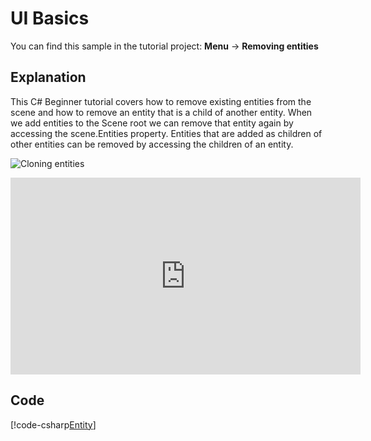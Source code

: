 # UI Basics
You can find this sample in the tutorial project: **Menu** &rarr; **Removing entities** 

## Explanation
This C# Beginner tutorial covers how to remove existing entities from the scene and how to remove an entity that is a child of another entity. When we add entities to the Scene root we can remove that entity again by accessing the scene.Entities property. Entities that are added as children of other entities can be removed by accessing the children of an entity. 

![Cloning entities](media/removing-entity.png)

<iframe width="560" height="315" src="https://www.youtube.com/embed/TzwGe4RzAb4" frameborder="0" allow="accelerometer; autoplay; encrypted-media; gyroscope; picture-in-picture" allowfullscreen></iframe>

## Code
[!code-csharp[Entity](..\..\..\..\stride\samples\Tutorials\CSharpBeginner\CSharpBeginner\CSharpBeginner.Game\Code\RemoveEntitiesDemo.cs)]

